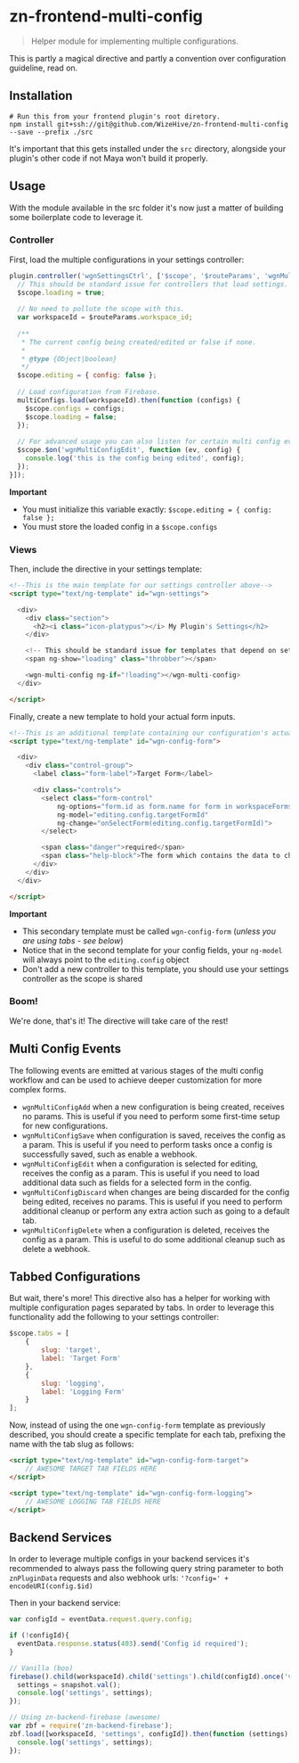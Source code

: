 # zn-frontend-multi-config

> Helper module for implementing multiple configurations.

This is partly a magical directive and partly a convention over configuration guideline, read on. 

## Installation

```shell
# Run this from your frontend plugin's root diretory.
npm install git+ssh://git@github.com/WizeHive/zn-frontend-multi-config --save --prefix ./src
```

It's important that this gets installed under the `src` directory, alongside your plugin's other code if not Maya won't build it properly.

## Usage

With the module available in the src folder it's now just a matter of building some boilerplate code to leverage it.


### Controller

First, load the multiple configurations in your settings controller:

```js
plugin.controller('wgnSettingsCtrl', ['$scope', '$routeParams', 'wgnMultiConfigSrv', function ($scope, multiConfigs, $routeParams) {
  // This should be standard issue for controllers that load settings.
  $scope.loading = true;
	
  // No need to pollute the scope with this.
  var workspaceId = $routeParams.workspace_id;
  
  /**
   * The current config being created/edited or false if none.
   *
   * @type {Object|boolean}
   */
  $scope.editing = { config: false };
	
  // Load configuration from Firebase.
  multiConfigs.load(workspaceId).then(function (configs) {
    $scope.configs = configs;
    $scope.loading = false;
  });
	
  // For advanced usage you can also listen for certain multi config events (see next section).
  $scope.$on('wgnMultiConfigEdit', function (ev, config) {
    console.log('this is the config being edited', config);
  });
}]);
```

**Important**
- You must initialize this variable exactly: `$scope.editing = { config: false };`
- You must store the loaded config in a `$scope.configs`

### Views

Then, include the directive in your settings template:

```html
<!--This is the main template for our settings controller above-->
<script type="text/ng-template" id="wgn-settings">

  <div>
    <div class="section">
      <h2><i class="icon-platypus"></i> My Plugin's Settings</h2>
    </div>

    <!-- This should be standard issue for templates that depend on settings. -->
    <span ng-show="loading" class="throbber"></span>

    <wgn-multi-config ng-if="!loading"></wgn-multi-config>
  </div>

</script>
```

Finally, create a new template to hold your actual form inputs.

```html
<!--This is an additional template containing our configuration's actual fields-->
<script type="text/ng-template" id="wgn-config-form">

  <div>
    <div class="control-group">
      <label class="form-label">Target Form</label>

      <div class="controls">
        <select class="form-control"
            ng-options="form.id as form.name for form in workspaceForms"
            ng-model="editing.config.targetFormId"
            ng-change="onSelectForm(editing.config.targetFormId)">
        </select>

        <span class="danger">required</span>
        <span class="help-block">The form which contains the data to check.</span>
      </div>
    </div>
  </div>

</script>
```

**Important**
- This secondary template must be called `wgn-config-form` (_unless you are using tabs - see below_)
- Notice that in the second template for your config fields, your `ng-model` will always point to the `editing.config` object
- Don't add a new controller to this template, you should use your settings controller as the scope is shared

### Boom!

We're done, that's it! The directive will take care of the rest!

## Multi Config Events

The following events are emitted at various stages of the multi config workflow and can be used to achieve deeper customization for more complex forms.

- `wgnMultiConfigAdd` when a new configuration is being created, receives no params. This is useful if you need to perform some first-time setup for new configurations.
- `wgnMultiConfigSave` when configuration is saved, receives the config as a param. This is useful if you need to perform tasks once a config is successfully saved, such as enable a webhook.
- `wgnMultiConfigEdit` when a configuration is selected for editing, receives the config as a param. This is useful if you need to load additional data such as fields for a selected form in the config.
- `wgnMultiConfigDiscard` when changes are being discarded for the config being edited, receives no params. This is useful if you need to perform additional cleanup or perform any extra action such as going to a default tab.
- `wgnMultiConfigDelete` when a configuration is deleted, receives the config as a param. This is useful to do some additional cleanup such as delete a webhook.

## Tabbed Configurations

But wait, there's more! This directive also has a helper for working with multiple configuration pages separated by tabs. In order to leverage this functionality add the following to your settings controller:

```js
$scope.tabs = [
	{
		slug: 'target',
		label: 'Target Form'
	},
	{
		slug: 'logging',
		label: 'Logging Form'
	}
];
``` 

Now, instead of using the one `wgn-config-form` template as previously described, you should create a specific template for each tab, prefixing the name with the tab slug as follows:

```html
<script type="text/ng-template" id="wgn-config-form-target">
	// AWESOME TARGET TAB FIELDS HERE
</script>

<script type="text/ng-template" id="wgn-config-form-logging">
	// AWESOME LOGGING TAB FIELDS HERE
</script>

```

## Backend Services

In order to leverage multiple configs in your backend services it's recommended to always pass the following query string parameter to both `znPluginData` requests and also webhook urls: `'?config=' + encodeURI(config.$id)` 

Then in your backend service:

```js
var configId = eventData.request.query.config;

if (!configId){
  eventData.response.status(403).send('Config id required');
}

// Vanilla (boo)
firebase().child(workspaceId).child('settings').child(configId).once('value', function(snapshot) {
  settings = snapshot.val();
  console.log('settings', settings);
});

// Using zn-backend-firebase (awesome)
var zbf = require('zn-backend-firebase');
zbf.load([workspaceId, 'settings', configId]).then(function (settings) {
  console.log('settings', settings);
});
```
